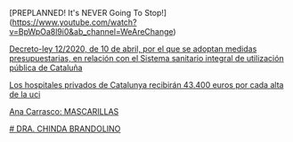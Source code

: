 [PREPLANNED! It's NEVER Going To Stop!] (https://www.youtube.com/watch?v=BpWpOa8l9i0&ab_channel=WeAreChange) 

[Decreto-ley 12/2020, de 10 de abril, por el que se adoptan medidas presupuestarias, en relación con el Sistema sanitario integral de utilización pública de Cataluña](https://www.boe.es/diario_boe/txt.php?id=BOE-A-2020-5649)

 [Los hospitales privados de Catalunya recibirán 43.400 euros por cada alta de la uci](https://www.elperiodico.com/es/sociedad/20200420/hospitales-privados-43400-euros-govern-alta-uci-coronavirus-7934035)
 
 [ Ana Carrasco: MASCARILLAS](https://www.youtube.com/watch?v=M81oygDbYdA&ab_channel=C%C3%ADrculodeBellasArtes)
 
[# DRA. CHINDA BRANDOLINO](https://odysee.com/@ElPatriota1776:b/living-acoustic-viper:4?&sunset=lbrytv)

[]()
[]()
[]()
[]()
[]()
[]()